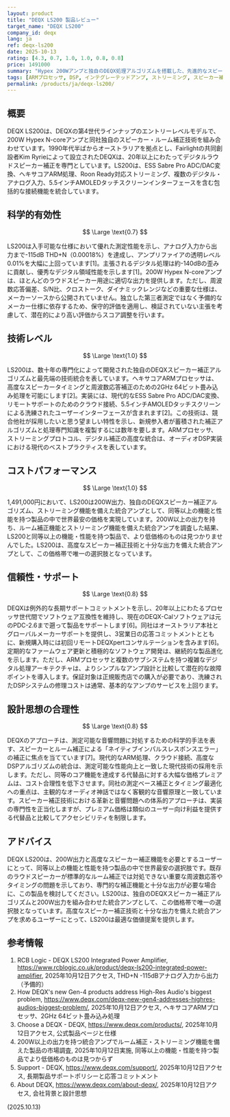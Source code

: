 ```yaml
---
layout: product
title: "DEQX LS200 製品レビュー"
target_name: "DEQX LS200"
company_id: deqx
lang: ja
ref: deqx-ls200
date: 2025-10-13
rating: [4.3, 0.7, 1.0, 1.0, 0.8, 0.8]
price: 1491000
summary: "Hypex 200Wアンプと独自のDEQX処理アルゴリズムを搭載した、先進的なスピーカー・ルーム補正技術を備えた統合アンプリファイア"
tags: [ARMプロセッサ, DSP, インテグレーテッドアンプ, ストリーミング, スピーカー補正, ルーム補正]
permalink: /products/ja/deqx-ls200/
---
```

## 概要

DEQX LS200は、DEQXの第4世代ラインナップのエントリーレベルモデルで、200W Hypex N-coreアンプと同社独自のスピーカー・ルーム補正技術を組み合わせています。1990年代半ばからオーストラリアを拠点とし、Fairlightの共同創設者Kim Ryrieによって設立されたDEQXは、20年以上にわたってデジタルラウドスピーカー補正を専門としています。LS200は、ESS Sabre Pro ADC/DAC変換、ヘキサコアARM処理、Roon Ready対応ストリーミング、複数のデジタル・アナログ入力、5.5インチAMOLEDタッチスクリーンインターフェースを含む包括的な接続機能を統合しています。

## 科学的有効性

$$ \Large \text{0.7} $$

LS200は入手可能な仕様において優れた測定性能を示し、アナログ入力から出力まで-115dB THD+N（0.00018%）を達成し、アンプリファイアの透明レベル0.01%を大幅に上回っています[1]。主張されるデジタル処理は約-140dBの歪みに貢献し、優秀なデジタル領域性能を示します[1]。200W Hypex N-coreアンプは、ほとんどのラウドスピーカー用途に適切な出力を提供します。ただし、周波数応答偏差、S/N比、クロストーク、ダイナミックレンジなどの重要な仕様は、メーカーソースから公開されていません。独立した第三者測定ではなく予備的なメーカー仕様に依存するため、保守的評価を適用し、検証されていない主張を考慮して、潜在的により高い評価からスコア調整を行います。

## 技術レベル

$$ \Large \text{1.0} $$

LS200は、数十年の専門化によって開発された独自のDEQXスピーカー補正アルゴリズムと最先端の技術統合を表しています。ヘキサコアARMプロセッサは、高度なスピーカータイミングと周波数応答補正のための2GHz 64ビット畳み込み処理を可能にします[2]。実装には、現代的なESS Sabre Pro ADC/DAC変換、リモートサポートのためのクラウド接続、5.5インチAMOLEDタッチスクリーンによる洗練されたユーザーインターフェースが含まれます[2]。この技術は、競合他社が採用したいと思う望ましい特性を示し、新規参入者が蓄積された補正アルゴリズムと処理専門知識を複製するには数年を要します。ARMプロセッサ、ストリーミングプロトコル、デジタル補正の高度な統合は、オーディオDSP実装における現代のベストプラクティスを表しています。

## コストパフォーマンス

$$ \Large \text{1.0} $$

1,491,000円において、LS200は200W出力、独自のDEQXスピーカー補正アルゴリズム、ストリーミング機能を備えた統合アンプとして、同等以上の機能と性能を持つ製品の中で世界最安の価格を実現しています。200W以上の出力を持ち、ルーム補正機能とストリーミング機能を備えた統合アンプを調査した結果、LS200と同等以上の機能・性能を持つ製品で、より低価格のものは見つかりませんでした。LS200は、高度なスピーカー補正技術と十分な出力を備えた統合アンプとして、この価格帯で唯一の選択肢となっています。

## 信頼性・サポート

$$ \Large \text{0.8} $$

DEQXは例外的な長期サポートコミットメントを示し、20年以上にわたるプロセッサ世代間でソフトウェア互換性を維持し、現在のDEQX-Calソフトウェアは元のPDC-2.6まで遡って製品をサポートします[6]。同社はオーストラリア本社とグローバルメーカーサポートを提供し、3営業日の応答コミットメントとともに、新規購入時には初回リモートDEQXpertコンサルテーションを含みます[6]。定期的なファームウェア更新と積極的なソフトウェア開発は、継続的な製品進化を示します。ただし、ARMプロセッサと複数のサブシステムを持つ複雑なデジタル処理アーキテクチャは、よりシンプルなアンプ設計と比較して潜在的な故障ポイントを導入します。保証対象は正規販売店での購入が必要であり、洗練されたDSPシステムの修理コストは通常、基本的なアンプのサービスを上回ります。

## 設計思想の合理性

$$ \Large \text{0.8} $$

DEQXのアプローチは、測定可能な音響問題に対処するための科学的手法を表す、スピーカーとルーム補正による「ネイティブインパルスレスポンスエラー」の補正に焦点を当てています[7]。現代的なARM処理、クラウド接続、高度なDSPアルゴリズムの統合は、測定可能な性能向上と一致した現代技術の採用を示します。ただし、同等のコア機能を達成する代替品に対する大幅な価格プレミアムは、コスト合理性を低下させます。同社の測定ベース補正とタイミング最適化への重点は、主観的なオーディオ神話ではなく客観的な音響原理と一致しています。スピーカー補正技術における革新と音響問題への体系的アプローチは、実装の専門性を正当化しますが、プレミアム価格は類似のユーザー向け利益を提供する代替品と比較してアクセシビリティを制限します。

## アドバイス

DEQX LS200は、200W出力と高度なスピーカー補正機能を必要とするユーザーにとって、同等以上の機能と性能を持つ製品の中で世界最安の選択肢です。既存のラウドスピーカーが標準的なルーム補正では対処できない重要な周波数応答やタイミングの問題を示しており、専門的な補正機能と十分な出力が必要な場合に、この製品を検討してください。LS200は、独自のDEQXスピーカー補正アルゴリズムと200W出力を組み合わせた統合アンプとして、この価格帯で唯一の選択肢となっています。高度なスピーカー補正技術と十分な出力を備えた統合アンプを求めるユーザーにとって、LS200は最適な価値提案を提供します。

## 参考情報

1. RCB Logic - DEQX LS200 Integrated Power Amplifier, https://www.rcblogic.co.uk/product/deqx-ls200-integrated-power-amplifier, 2025年10月12日アクセス, THD+N -115dBアナログ入力から出力（予備的）
2. How DEQX's new Gen-4 products address High-Res Audio's biggest problem, https://www.deqx.com/deqx-new-gen4-addresses-highres-audios-biggest-problem/, 2025年10月12日アクセス, ヘキサコアARMプロセッサ、2GHz 64ビット畳み込み処理
3. Choose a DEQX - DEQX, https://www.deqx.com/products/, 2025年10月12日アクセス, 公式製品ページと仕様
4. 200W以上の出力を持つ統合アンプでルーム補正・ストリーミング機能を備えた製品の市場調査, 2025年10月12日実施, 同等以上の機能・性能を持つ製品でより低価格のものは見つからず
6. Support - DEQX, https://www.deqx.com/support/, 2025年10月12日アクセス, 長期製品サポートポリシーと応答コミットメント
7. About DEQX, https://www.deqx.com/about-deqx/, 2025年10月12日アクセス, 会社背景と設計思想

(2025.10.13)